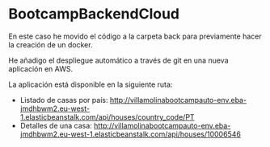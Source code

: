 # BootcampBackendCloud
En este caso he movido el código a la carpeta back para previamente hacer la creación de un docker.

He añadigo el despliegue automático a través de git en una nueva aplicación en AWS.

La aplicación está disponible en la siguiente ruta:
* Listado de casas por país: http://villamolinabootcampauto-env.eba-jmdhbwm2.eu-west-1.elasticbeanstalk.com/api/houses/country_code/PT
* Detalles de una casa: http://villamolinabootcampauto-env.eba-jmdhbwm2.eu-west-1.elasticbeanstalk.com/api/houses/10006546
